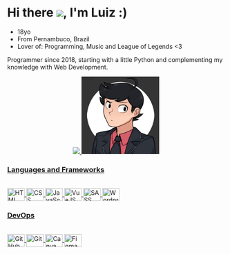 <h1 align="left">Hi there <img src="https://raw.githubusercontent.com/kaueMarques/kaueMarques/master/hi.gif" width="30px">, I'm Luiz :)</h1>

* 18yo
* From Pernambuco, Brazil
* Lover of: Programming, Music and League of Legends <3

Programmer since 2018, starting with a little Python and complementing my knowledge with Web Development. 

<div align="center">
  <a href="https://github.com/luizfilipeyep">
  <img height="180em" src="https://github-readme-stats.vercel.app/api/top-langs/?username=luizfilipeyep&layout=compact&langs_count=7&theme=dracula"/>
  <img src="profile.gif" width="180em"></img>
</div>

<h3>Languages and Frameworks</h3>
<div style="display: inline_block"><br>
  <img title="HTML" align="center" height="30" width="40" src="https://cdn.jsdelivr.net/gh/devicons/devicon/icons/html5/html5-original.svg">
  <img title="CSS" align="center" height="30" width="40" src="https://cdn.jsdelivr.net/gh/devicons/devicon/icons/css3/css3-original.svg">
  <img title="JavaScript" align="center" height="30" width="40" src="https://cdn.jsdelivr.net/gh/devicons/devicon/icons/javascript/javascript-original.svg">
  <img title="VueJS" align="center" height="30" width="40" src="https://cdn.jsdelivr.net/gh/devicons/devicon/icons/vuejs/vuejs-original.svg">
  <img title="SASS" align="center" height="30" width="40" src="https://cdn.jsdelivr.net/gh/devicons/devicon/icons/sass/sass-original.svg">
  <img title="Wordpress" align="center" height="30" width="40" src="https://cdn.jsdelivr.net/gh/devicons/devicon/icons/wordpress/wordpress-plain.svg">
</div>

<h3>DevOps</h3>
<div style="display: inline_block"><br>
  <img title="GitHub" align="center" height="30" width="40" src="https://cdn.jsdelivr.net/gh/devicons/devicon/icons/github/github-original.svg" />
  <img title="Git" align="center" height="30" width="40" src="https://cdn.jsdelivr.net/gh/devicons/devicon/icons/git/git-original.svg" />
  <img title="Canva" align="center" height="30" width="40" src="https://cdn.jsdelivr.net/gh/devicons/devicon/icons/canva/canva-original.svg" />
  <img title="Figma" align="center" height="30" width="40" src="https://cdn.jsdelivr.net/gh/devicons/devicon/icons/figma/figma-original.svg" />
</div>
